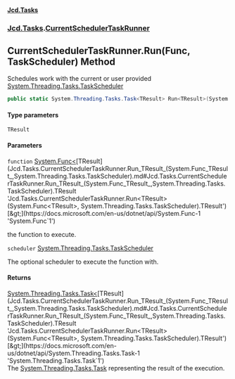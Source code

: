 #### [Jcd.Tasks](index.md 'index')
### [Jcd.Tasks](Jcd.Tasks.md 'Jcd.Tasks').[CurrentSchedulerTaskRunner](Jcd.Tasks.CurrentSchedulerTaskRunner.md 'Jcd.Tasks.CurrentSchedulerTaskRunner')

## CurrentSchedulerTaskRunner.Run<TResult>(Func<TResult>, TaskScheduler) Method

Schedules work with the current or user provided [System.Threading.Tasks.TaskScheduler](https://docs.microsoft.com/en-us/dotnet/api/System.Threading.Tasks.TaskScheduler 'System.Threading.Tasks.TaskScheduler')

```csharp
public static System.Threading.Tasks.Task<TResult> Run<TResult>(System.Func<TResult> function, System.Threading.Tasks.TaskScheduler? scheduler=null);
```
#### Type parameters

<a name='Jcd.Tasks.CurrentSchedulerTaskRunner.Run_TResult_(System.Func_TResult_,System.Threading.Tasks.TaskScheduler).TResult'></a>

`TResult`
#### Parameters

<a name='Jcd.Tasks.CurrentSchedulerTaskRunner.Run_TResult_(System.Func_TResult_,System.Threading.Tasks.TaskScheduler).function'></a>

`function` [System.Func&lt;](https://docs.microsoft.com/en-us/dotnet/api/System.Func-1 'System.Func`1')[TResult](Jcd.Tasks.CurrentSchedulerTaskRunner.Run_TResult_(System.Func_TResult_,System.Threading.Tasks.TaskScheduler).md#Jcd.Tasks.CurrentSchedulerTaskRunner.Run_TResult_(System.Func_TResult_,System.Threading.Tasks.TaskScheduler).TResult 'Jcd.Tasks.CurrentSchedulerTaskRunner.Run<TResult>(System.Func<TResult>, System.Threading.Tasks.TaskScheduler).TResult')[&gt;](https://docs.microsoft.com/en-us/dotnet/api/System.Func-1 'System.Func`1')

the function to execute.

<a name='Jcd.Tasks.CurrentSchedulerTaskRunner.Run_TResult_(System.Func_TResult_,System.Threading.Tasks.TaskScheduler).scheduler'></a>

`scheduler` [System.Threading.Tasks.TaskScheduler](https://docs.microsoft.com/en-us/dotnet/api/System.Threading.Tasks.TaskScheduler 'System.Threading.Tasks.TaskScheduler')

The optional scheduler to execute the function with.

#### Returns
[System.Threading.Tasks.Task&lt;](https://docs.microsoft.com/en-us/dotnet/api/System.Threading.Tasks.Task-1 'System.Threading.Tasks.Task`1')[TResult](Jcd.Tasks.CurrentSchedulerTaskRunner.Run_TResult_(System.Func_TResult_,System.Threading.Tasks.TaskScheduler).md#Jcd.Tasks.CurrentSchedulerTaskRunner.Run_TResult_(System.Func_TResult_,System.Threading.Tasks.TaskScheduler).TResult 'Jcd.Tasks.CurrentSchedulerTaskRunner.Run<TResult>(System.Func<TResult>, System.Threading.Tasks.TaskScheduler).TResult')[&gt;](https://docs.microsoft.com/en-us/dotnet/api/System.Threading.Tasks.Task-1 'System.Threading.Tasks.Task`1')  
The [System.Threading.Tasks.Task](https://docs.microsoft.com/en-us/dotnet/api/System.Threading.Tasks.Task 'System.Threading.Tasks.Task') representing the result of the execution.